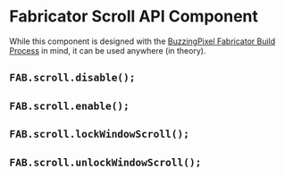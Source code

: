 # Fabricator Scroll API Component

While this component is designed with the [BuzzingPixel Fabricator Build Process](https://github.com/tjdraper/buzzing-pixel-fabricator) in mind, it can be used anywhere (in theory).

## `FAB.scroll.disable();`

## `FAB.scroll.enable();`

## `FAB.scroll.lockWindowScroll();`

## `FAB.scroll.unlockWindowScroll();`